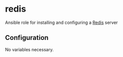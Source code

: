 # redis
Ansible role for installing and configuring a [Redis](https://redis.io/) server

## Configuration
No variables necessary.
